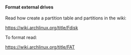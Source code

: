 #### Format external drives

Read how create a partition table and partitions in the wiki:

https://wiki.archlinux.org/title/Fdisk

To format read:

https://wiki.archlinux.org/title/FAT

